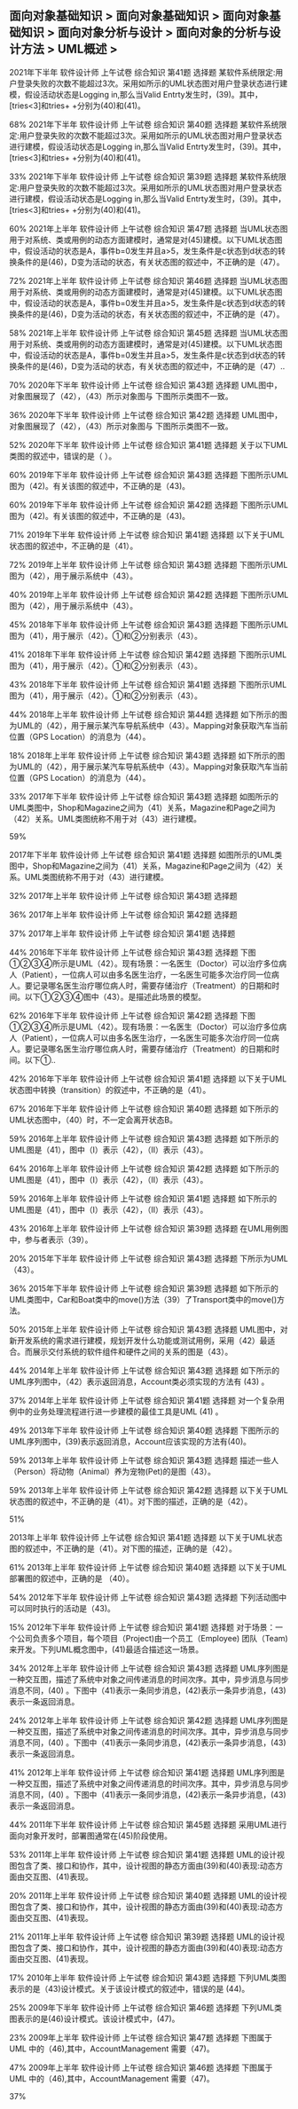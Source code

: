 ## 面向对象基础知识 > 面向对象基础知识 > 面向对象基础知识 > 面向对象分析与设计 > 面向对象的分析与设计方法 > UML概述 > 

  2021年下半年
   软件设计师
   上午试卷 综合知识	第41题
选择题	
某软件系统限定:用户登录失败的次数不能超过3次。采用如所示的UML状态图对用户登录状态进行建模，假设活动状态是Logging in,那么当Valid Entrty发生时，(39)。其中，[tries<3]和tries+ +分别为(40)和(41)。

68%
   2021年下半年
   软件设计师
   上午试卷 综合知识	第40题
选择题	
某软件系统限定:用户登录失败的次数不能超过3次。采用如所示的UML状态图对用户登录状态进行建模，假设活动状态是Logging in,那么当Valid Entrty发生时，(39)。其中，[tries<3]和tries+ +分别为(40)和(41)。

33%
   2021年下半年
   软件设计师
   上午试卷 综合知识	第39题
选择题	
某软件系统限定:用户登录失败的次数不能超过3次。采用如所示的UML状态图对用户登录状态进行建模，假设活动状态是Logging in,那么当Valid Entrty发生时，(39)。其中，[tries<3]和tries+ +分别为(40)和(41)。

60%
   2021年上半年
   软件设计师
   上午试卷 综合知识	第47题
选择题	
当UML状态图用于对系统、类或用例的动态方面建模时，通常是对(45)建模。以下UML状态图中，假设活动的状态是A，事件b=0发生并且a>5，发生条件是c状态到d状态的转换条件的是(46)，D变为活动的状态，有关状态图的叙述中，不正确的是（47）。

72%
   2021年上半年
   软件设计师
   上午试卷 综合知识	第46题
选择题	
当UML状态图用于对系统、类或用例的动态方面建模时，通常是对(45)建模。以下UML状态图中，假设活动的状态是A，事件b=0发生并且a>5，发生条件是c状态到d状态的转换条件的是(46)，D变为活动的状态，有关状态图的叙述中，不正确的是（47）。

58%
   2021年上半年
   软件设计师
   上午试卷 综合知识	第45题
选择题	
当UML状态图用于对系统、类或用例的动态方面建模时，通常是对(45)建模。以下UML状态图中，假设活动的状态是A，事件b=0发生并且a>5，发生条件是c状态到d状态的转换条件的是(46)，D变为活动的状态，有关状态图的叙述中，不正确的是（47）..

70%
   2020年下半年
   软件设计师
   上午试卷 综合知识	第43题
选择题	
UML图中，对象图展现了（42），（43）所示对象图与 下图所示类图不一致。
 

36%
   2020年下半年
   软件设计师
   上午试卷 综合知识	第42题
选择题	
UML图中，对象图展现了（42），（43）所示对象图与 下图所示类图不一致。
 

52%
   2020年下半年
   软件设计师
   上午试卷 综合知识	第41题
选择题	
关于以下UML类图的叙述中，错误的是（ ）。

60%
   2019年下半年
   软件设计师
   上午试卷 综合知识	第43题
选择题	
下图所示UML图为（42)。有关该图的叙述中，不正确的是（43)。

60%
   2019年下半年
   软件设计师
   上午试卷 综合知识	第42题
选择题	
下图所示UML图为（42)。有关该图的叙述中，不正确的是（43)。

71%
   2019年下半年
   软件设计师
   上午试卷 综合知识	第41题
选择题	
以下关于UML状态图的叙述中，不正确的是（41）。

72%
   2019年上半年
   软件设计师
   上午试卷 综合知识	第43题
选择题	
下图所示UML图为（42），用于展示系统中（43）。

40%
   2019年上半年
   软件设计师
   上午试卷 综合知识	第42题
选择题	
下图所示UML图为（42），用于展示系统中（43）。

45%
   2018年下半年
   软件设计师
   上午试卷 综合知识	第43题
选择题	
下图所示UML图为（41），用于展示（42）。①和②分别表示（43）。

41%
   2018年下半年
   软件设计师
   上午试卷 综合知识	第42题
选择题	
下图所示UML图为（41），用于展示（42）。①和②分别表示（43）。

43%
   2018年下半年
   软件设计师
   上午试卷 综合知识	第41题
选择题	
下图所示UML图为（41），用于展示（42）。①和②分别表示（43）。

44%
   2018年上半年
   软件设计师
   上午试卷 综合知识	第44题
选择题	
如下所示的图为UML的（42），用于展示某汽车导航系统中（43）。Mapping对象获取汽车当前位置（GPS Location）的消息为（44）。


18%
   2018年上半年
   软件设计师
   上午试卷 综合知识	第43题
选择题	
如下所示的图为UML的（42），用于展示某汽车导航系统中（43）。Mapping对象获取汽车当前位置（GPS Location）的消息为（44）。


33%
   2017年下半年
   软件设计师
   上午试卷 综合知识	第43题
选择题	
如图所示的UML类图中，Shop和Magazine之间为（41）关系，Magazine和Page之间为（42）关系。UML类图统称不用于对（43）进行建模。

59%

   2017年下半年
   软件设计师
   上午试卷 综合知识	第41题
选择题	
如图所示的UML类图中，Shop和Magazine之间为（41）关系，Magazine和Page之间为（42）关系。UML类图统称不用于对（43）进行建模。

32%
   2017年上半年
   软件设计师
   上午试卷 综合知识	第43题
选择题	

36%
   2017年上半年
   软件设计师
   上午试卷 综合知识	第42题
选择题	

37%
   2017年上半年
   软件设计师
   上午试卷 综合知识	第41题
选择题	

44%
   2016年下半年
   软件设计师
   上午试卷 综合知识	第43题
选择题	
下图①②③④所示是UML（42）。现有场景：一名医生（Doctor）可以治疗多位病人（Patient），一位病人可以由多名医生治疗，一名医生可能多次治疗同一位病人。要记录哪名医生治疗哪位病人时，需要存储治疗（Treatment）的日期和时间。以下①②③④图中（43）。是描述此场景的模型。

62%
   2016年下半年
   软件设计师
   上午试卷 综合知识	第42题
选择题	
下图①②③④所示是UML（42）。现有场景：一名医生（Doctor）可以治疗多位病人（Patient），一位病人可以由多名医生治疗，一名医生可能多次治疗同一位病人。要记录哪名医生治疗哪位病人时，需要存储治疗（Treatment）的日期和时间。以下①..

42%
   2016年下半年
   软件设计师
   上午试卷 综合知识	第41题
选择题	
以下关于UML状态图中转换（transition）的叙述中，不正确的是（41）。

67%
   2016年下半年
   软件设计师
   上午试卷 综合知识	第40题
选择题	
如下所示的UML状态图中，（40）时，不一定会离开状态B。

59%
   2016年上半年
   软件设计师
   上午试卷 综合知识	第43题
选择题	
如下所示的UML图是（41），图中（Ⅰ）表示（42），（Ⅱ）表示（43）。

64%
   2016年上半年
   软件设计师
   上午试卷 综合知识	第42题
选择题	
如下所示的UML图是（41），图中（Ⅰ）表示（42），（Ⅱ）表示（43）。

59%
   2016年上半年
   软件设计师
   上午试卷 综合知识	第41题
选择题	
如下所示的UML图是（41），图中（Ⅰ）表示（42），（Ⅱ）表示（43）。

43%
   2016年上半年
   软件设计师
   上午试卷 综合知识	第39题
选择题	
在UML用例图中，参与者表示（39）。

20%
   2015年下半年
   软件设计师
   上午试卷 综合知识	第43题
选择题	
下所示为UML（43）。

36%
   2015年下半年
   软件设计师
   上午试卷 综合知识	第39题
选择题	
如下所示的UML类图中，Car和Boat类中的move()方法（39）了Transport类中的move()方法。

50%
   2015年上半年
   软件设计师
   上午试卷 综合知识	第43题
选择题	
UML图中，对新开发系统的需求进行建模，规划开发什么功能或测试用例，采用（42）最适合。而展示交付系统的软件组件和硬件之间的关系的图是（43）。

44%
   2014年上半年
   软件设计师
   上午试卷 综合知识	第43题
选择题	
如下所示的UML序列图中，（42）表示返回消息，Account类必须实现的方法有 (43) 。

37%
   2014年上半年
   软件设计师
   上午试卷 综合知识	第41题
选择题	
对一个复杂用例中的业务处理流程进行进一步建模的最佳工具是UML (41) 。

49%
   2013年下半年
   软件设计师
   上午试卷 综合知识	第40题
选择题	
下图所示的UML序列图中，(39)表示返回消息，Account应该实现的方法有(40)。

59%
   2013年上半年
   软件设计师
   上午试卷 综合知识	第43题
选择题	
描述一些人（Person）将动物（Animal）养为宠物(Pet)的是图（43）。

59%
   2013年上半年
   软件设计师
   上午试卷 综合知识	第42题
选择题	
以下关于UML状态图的叙述中，不正确的是（41）。对下图的描述，正确的是（42）。

51%

  2013年上半年
   软件设计师
   上午试卷 综合知识	第41题
选择题	
以下关于UML状态图的叙述中，不正确的是（41）。对下图的描述，正确的是（42）。

61%
   2013年上半年
   软件设计师
   上午试卷 综合知识	第40题
选择题	
以下关于UML部署图的叙述中，正确的是 （40）。

54%
   2012年下半年
   软件设计师
   上午试卷 综合知识	第43题
选择题	
下列活动图中可以同时执行的活动是（43)。

15%
   2012年下半年
   软件设计师
   上午试卷 综合知识	第41题
选择题	
对于场景：一个公司负责多个项目，每个项目（Project)由一个员工（Employee) 团队（Team)来开发。下列UML概念图中，(41)最适合描述这一场景。

34%
   2012年上半年
   软件设计师
   上午试卷 综合知识	第43题
选择题	
UML序列图是一种交互图，描述了系统中对象之间传递消息的时间次序。其中，异步消息与同步消息不同，(40) 。下图中（41)表示一条同步消息，(42)表示一条异步消息，(43)表示一条返回消息。

 


24%
   2012年上半年
   软件设计师
   上午试卷 综合知识	第42题
选择题	
UML序列图是一种交互图，描述了系统中对象之间传递消息的时间次序。其中，异步消息与同步消息不同，(40) 。下图中（41)表示一条同步消息，(42)表示一条异步消息，(43)表示一条返回消息。

 


41%
   2012年上半年
   软件设计师
   上午试卷 综合知识	第41题
选择题	
UML序列图是一种交互图，描述了系统中对象之间传递消息的时间次序。其中，异步消息与同步消息不同，(40) 。下图中（41)表示一条同步消息，(42)表示一条异步消息，(43)表示一条返回消息。

 


44%
   2011年下半年
   软件设计师
   上午试卷 综合知识	第45题
选择题	
采用UML进行面向对象开发时，部署图通常在(45)阶段使用。

53%
   2011年上半年
   软件设计师
   上午试卷 综合知识	第41题
选择题	
UML的设计视图包含了类、接口和协作，其中，设计视图的静态方面由(39)和(40)表现:动态方面由交互图、(41)表现。

20%
   2011年上半年
   软件设计师
   上午试卷 综合知识	第40题
选择题	
UML的设计视图包含了类、接口和协作，其中，设计视图的静态方面由(39)和(40)表现:动态方面由交互图、(41)表现。

21%
   2011年上半年
   软件设计师
   上午试卷 综合知识	第39题
选择题	
UML的设计视图包含了类、接口和协作，其中，设计视图的静态方面由(39)和(40)表现:动态方面由交互图、(41)表现。

17%
   2010年上半年
   软件设计师
   上午试卷 综合知识	第43题
选择题	
下列UML类图表示的是（43)设计模式。关于该设计模式的叙述中，错误的是 (44)。

25%
   2009年下半年
   软件设计师
   上午试卷 综合知识	第46题
选择题	
下列UML类图表示的是(46)设计模式。该设计模式中，(47)。


23%
   2009年上半年
   软件设计师
   上午试卷 综合知识	第47题
选择题	
下图属于UML 中的（46),其中，AccountManagement 需要（47)。


47%
   2009年上半年
   软件设计师
   上午试卷 综合知识	第46题
选择题	
下图属于UML 中的（46),其中，AccountManagement 需要（47)。


37%